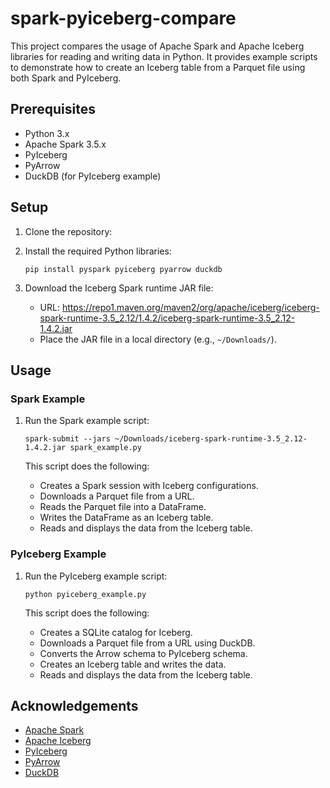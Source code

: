 # spark-pyiceberg-compare

This project compares the usage of Apache Spark and Apache Iceberg libraries for reading and writing data in Python. It provides example scripts to demonstrate how to create an Iceberg table from a Parquet file using both Spark and PyIceberg.

## Prerequisites

- Python 3.x
- Apache Spark 3.5.x
- PyIceberg
- PyArrow
- DuckDB (for PyIceberg example)

## Setup

1. Clone the repository:

2. Install the required Python libraries:
   ```
   pip install pyspark pyiceberg pyarrow duckdb
   ```

3. Download the Iceberg Spark runtime JAR file:
   - URL: https://repo1.maven.org/maven2/org/apache/iceberg/iceberg-spark-runtime-3.5_2.12/1.4.2/iceberg-spark-runtime-3.5_2.12-1.4.2.jar
   - Place the JAR file in a local directory (e.g., `~/Downloads/`).

## Usage

### Spark Example

1. Run the Spark example script:
   ```
   spark-submit --jars ~/Downloads/iceberg-spark-runtime-3.5_2.12-1.4.2.jar spark_example.py
   ```

   This script does the following:
   - Creates a Spark session with Iceberg configurations.
   - Downloads a Parquet file from a URL.
   - Reads the Parquet file into a DataFrame.
   - Writes the DataFrame as an Iceberg table.
   - Reads and displays the data from the Iceberg table.

### PyIceberg Example

1. Run the PyIceberg example script:
   ```
   python pyiceberg_example.py
   ```

   This script does the following:
   - Creates a SQLite catalog for Iceberg.
   - Downloads a Parquet file from a URL using DuckDB.
   - Converts the Arrow schema to PyIceberg schema.
   - Creates an Iceberg table and writes the data.
   - Reads and displays the data from the Iceberg table.

## Acknowledgements

- [Apache Spark](https://spark.apache.org/)
- [Apache Iceberg](https://iceberg.apache.org/)
- [PyIceberg](https://pyiceberg.readthedocs.io/)
- [PyArrow](https://arrow.apache.org/docs/python/)
- [DuckDB](https://duckdb.org/)